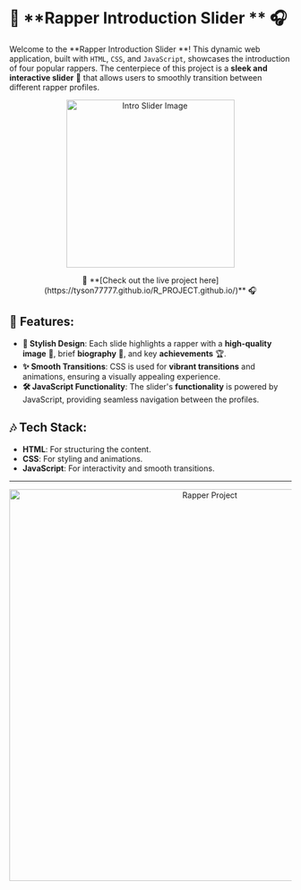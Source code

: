 # 🎤 **Rapper Introduction Slider ** 🎧

Welcome to the **Rapper Introduction Slider **! This dynamic web application, built with `HTML`, `CSS`, and `JavaScript`, showcases the introduction of four popular rappers. The centerpiece of this project is a **sleek and interactive slider** 🎢 that allows users to smoothly transition between different rapper profiles.

<p align="center">
  <img src="https://github.com/user-attachments/assets/6f316fb7-a481-4894-a7e2-5fd951e34af0" alt="Intro Slider Image" width="300"/>
</p>
<p align="center">
  🔗 **[Check out the live project here](https://tyson77777.github.io/R_PROJECT.github.io/)** 🎧
</p>

## 🌟 **Features**:

- **🎨 Stylish Design**: Each slide highlights a rapper with a **high-quality image** 📸, brief **biography** 📝, and key **achievements** 🏆.
- **✨ Smooth Transitions**: CSS is used for **vibrant transitions** and animations, ensuring a visually appealing experience.
- **🛠️ JavaScript Functionality**: The slider's **functionality** is powered by JavaScript, providing seamless navigation between the profiles.

## 🎶 **Tech Stack**:

- **HTML**: For structuring the content.
- **CSS**: For styling and animations.
- **JavaScript**: For interactivity and smooth transitions.

---

<p align="center">
  <img src="https://github.com/user-attachments/assets/23b94d2d-1115-4cb6-81c2-b4a8350de852" alt="Rapper Project" width="700"/>
</p>

